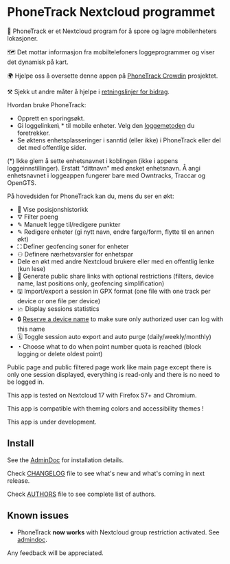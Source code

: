 # PhoneTrack Nextcloud programmet

📱 PhoneTrack er et Nextcloud program for å spore og lagre mobilenheters lokasjoner.

🗺 Det mottar informasjon fra mobiltelefoners loggeprogrammer og viser det dynamisk på kart.

🌍 Hjelpe oss å oversette denne appen på [PhoneTrack Crowdin](https://crowdin.com/project/phonetrack) prosjektet.

⚒ Sjekk ut andre måter å hjelpe i [retningslinjer for bidrag](https://gitlab.com/eneiluj/phonetrack-oc/blob/master/CONTRIBUTING.md).

Hvordan bruke PhoneTrack:

* Opprett en sporingsøkt.
* Gi loggelinken\ * til mobile enheter. Velg den [loggemetoden](https://gitlab.com/eneiluj/phonetrack-oc/wikis/userdoc#logging-methods) du foretrekker.
* Se øktens enhetsplasseringer i sanntid (eller ikke) i PhoneTrack eller del det med offentlige sider.

(\*) Ikke glem å sette enhetsnavnet i koblingen (ikke i appens loggeinnstillinger). Erstatt "dittnavn" med ønsket enhetsnavn. Å angi enhetsnavnet i loggeappen fungerer bare med Owntracks, Traccar og OpenGTS.

På hovedsiden for PhoneTrack kan du, mens du ser en økt:

* 📍 Vise posisjonshistorikk
* ⛛ Filter poeng
* ✎ Manuelt legge til/redigere punkter
* ✎ Redigere enheter (gi nytt navn, endre farge/form, flytte til en annen økt)
* ⛶ Definer geofencing soner for enheter
* ⚇ Definere nærhetsvarsler for enhetspar
* Dele en økt med andre Nextcloud brukere eller med en offentlig lenke (kun lese)
* 🔗 Generate public share links with optional restrictions (filters, device name, last positions only, geofencing simplification)
* 🖫 Import/export a session in GPX format (one file with one track per device or one file per device)
* 🗠 Display sessions statistics
* 🔒 [Reserve a device name](https://gitlab.com/eneiluj/phonetrack-oc/wikis/userdoc#device-name-reservation) to make sure only authorized user can log with this name
* 🗓 Toggle session auto export and auto purge (daily/weekly/monthly)
* ◔ Choose what to do when point number quota is reached (block logging or delete oldest point)

Public page and public filtered page work like main page except there is only one session displayed, everything is read-only and there is no need to be logged in.

This app is tested on Nextcloud 17 with Firefox 57+ and Chromium.

This app is compatible with theming colors and accessibility themes !

This app is under development.

## Install

See the [AdminDoc](https://gitlab.com/eneiluj/phonetrack-oc/wikis/admindoc) for installation details.

Check [CHANGELOG](https://gitlab.com/eneiluj/phonetrack-oc/blob/master/CHANGELOG.md#change-log) file to see what's new and what's coming in next release.

Check [AUTHORS](https://gitlab.com/eneiluj/phonetrack-oc/blob/master/AUTHORS.md#authors) file to see complete list of authors.

## Known issues

* PhoneTrack **now works** with Nextcloud group restriction activated. See [admindoc](https://gitlab.com/eneiluj/phonetrack-oc/wikis/admindoc#issue-with-phonetrack-restricted-to-some-groups-in-nextcloud).

Any feedback will be appreciated.